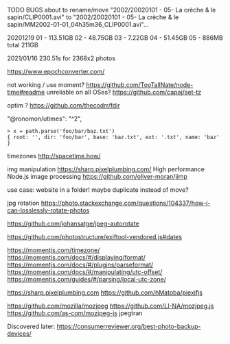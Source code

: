 
TODO BUGS
about to rename/move "2002/20020101 - 05- La crèche & le sapin/CLIP0001.avi" to "2002/20020101 - 05- La crèche & le sapin/MM2002-01-01_04h35m36_CLIP0001.avi"…


20201219
01 - 113.51GB
02 - 48.75GB
03 - 7.22GB
04 - 51.45GB
05 - 886MB
total 211GB

2021/01/16 230.51s for 2368x2 photos

https://www.epochconverter.com/



not working / use moment? https://github.com/TooTallNate/node-time#readme
unreliable on all OSes? https://github.com/capaj/set-tz

optim ? https://github.com/thecodrr/fdir

"@ronomon/utimes": "^2",


```
> x = path.parse('foo/bar/baz.txt')
{ root: '', dir: 'foo/bar', base: 'baz.txt', ext: '.txt', name: 'baz' }
```


timezones  http://spacetime.how/

img manipulation
   https://sharp.pixelplumbing.com/ High performance Node.js image processing
   https://github.com/oliver-moran/jimp



use case: website in a folder! maybe duplicate instead of move?

jpg rotation https://photo.stackexchange.com/questions/104337/how-i-can-losslessly-rotate-photos

https://github.com/johansatge/jpeg-autorotate

https://github.com/photostructure/exiftool-vendored.js#dates

https://momentjs.com/timezone/
https://momentjs.com/docs/#/displaying/format/
https://momentjs.com/docs/#/plugins/parseformat/
https://momentjs.com/docs/#/manipulating/utc-offset/
https://momentjs.com/guides/#/parsing/local-utc-zone/

https://sharp.pixelplumbing.com
https://github.com/hMatoba/piexifjs

https://github.com/mozilla/mozjpeg
https://github.com/LI-NA/mozjpeg.js
https://github.com/as-com/mozjpeg-js
jpegtran


Discovered later: https://consumerreviewer.org/best-photo-backup-devices/
